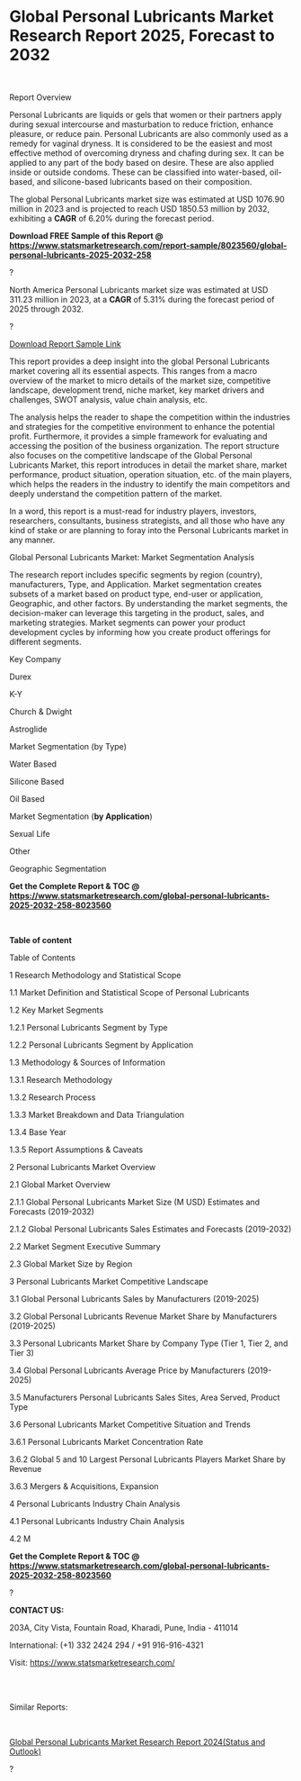 <h1>Global Personal Lubricants Market Research Report 2025, Forecast to 2032</h1><br/><p>Report Overview</p>
 
 
 
 <p>Personal Lubricants are liquids or gels that women or their partners apply during sexual intercourse and masturbation to reduce friction, enhance pleasure, or reduce pain. Personal Lubricants are also commonly used as a remedy for vaginal dryness. It is considered to be the easiest and most effective method of overcoming dryness and chafing during sex. It can be applied to any part of the body based on desire. These are also applied inside or outside condoms. These can be classified into water-based, oil-based, and silicone-based lubricants based on their composition.</p>
 
 
 
 <p>The global Personal Lubricants market size was estimated at USD 1076.90 million in 2023 and is projected to reach USD 1850.53 million by 2032, exhibiting a <strong>CAGR</strong> of 6.20% during the forecast period.</p>
 
 
 
 <div><b>Download FREE Sample of this Report @ <a href="https://www.statsmarketresearch.com/download-free-sample/8023560/global-personal-lubricants-2025-2032-258">https://www.statsmarketresearch.com/report-sample/8023560/global-personal-lubricants-2025-2032-258</a></b></div>
 
 
 
 <p>? </p>
 
 
 
 <p>North America Personal Lubricants market size was estimated at USD 311.23 million in 2023, at a <strong>CAGR</strong> of 5.31% during the forecast period of 2025 through 2032.</p>
 
 
 
 <p>? </p>
 
 
 
 <p><a href="https://www.statsmarketresearch.com/download-free-sample/8023560/global-personal-lubricants-2025-2032-258">Download Report Sample Link</a></p>
 
 
 
 <p>This report provides a deep insight into the global Personal Lubricants market covering all its essential aspects. This ranges from a macro overview of the market to micro details of the market size, competitive landscape, development trend, niche market, key market drivers and challenges, SWOT analysis, value chain analysis, etc.</p>
 
 
 
 <p>The analysis helps the reader to shape the competition within the industries and strategies for the competitive environment to enhance the potential profit. Furthermore, it provides a simple framework for evaluating and accessing the position of the business organization. The report structure also focuses on the competitive landscape of the Global Personal Lubricants Market, this report introduces in detail the market share, market performance, product situation, operation situation, etc. of the main players, which helps the readers in the industry to identify the main competitors and deeply understand the competition pattern of the market.</p>
 
 
 
 <p>In a word, this report is a must-read for industry players, investors, researchers, consultants, business strategists, and all those who have any kind of stake or are planning to foray into the Personal Lubricants market in any manner.</p>
 
 
 
 <p>Global Personal Lubricants Market: Market Segmentation Analysis</p>
 
 
 
 <p>The research report includes specific segments by region (country), manufacturers, Type, and Application. Market segmentation creates subsets of a market based on product type, end-user or application, Geographic, and other factors. By understanding the market segments, the decision-maker can leverage this targeting in the product, sales, and marketing strategies. Market segments can power your product development cycles by informing how you create product offerings for different segments.</p>
 
 
 
 <p>Key Company</p>
 
 
 
 <p>Durex</p>
 
 
 
 <p>K-Y</p>
 
 
 
 <p>Church & Dwight</p>
 
 
 
 <p>Astroglide</p>
 
 
 
 <p>Market Segmentation (by Type)</p>
 
 
 
 <p>Water Based</p>
 
 
 
 <p>Silicone Based</p>
 
 
 
 <p>Oil Based</p>
 
 
 
 <p>Market Segmentation (<strong>by Application</strong>)</p>
 
 
 
 <p>Sexual Life</p>
 
 
 
 <p>Other</p>
 
 
 
 <p>Geographic Segmentation</p>
 
 
 
 <div><b>Get the Complete Report & TOC @ <a href="https://www.statsmarketresearch.com/global-personal-lubricants-2025-2032-258-8023560">https://www.statsmarketresearch.com/global-personal-lubricants-2025-2032-258-8023560</a></b></div>
 
 
 
 <p><br />
 
 <b>Table of content</b></p>
 
 
 
 <p>Table of Contents<br />
 
 1 Research Methodology and Statistical Scope<br />
 
 1.1 Market Definition and Statistical Scope of Personal Lubricants<br />
 
 1.2 Key Market Segments<br />
 
 1.2.1 Personal Lubricants Segment by Type<br />
 
 1.2.2 Personal Lubricants Segment by Application<br />
 
 1.3 Methodology & Sources of Information<br />
 
 1.3.1 Research Methodology<br />
 
 1.3.2 Research Process<br />
 
 1.3.3 Market Breakdown and Data Triangulation<br />
 
 1.3.4 Base Year<br />
 
 1.3.5 Report Assumptions & Caveats<br />
 
 2 Personal Lubricants Market Overview<br />
 
 2.1 Global Market Overview<br />
 
 2.1.1 Global Personal Lubricants Market Size (M USD) Estimates and Forecasts (2019-2032)<br />
 
 2.1.2 Global Personal Lubricants Sales Estimates and Forecasts (2019-2032)<br />
 
 2.2 Market Segment Executive Summary<br />
 
 2.3 Global Market Size by Region<br />
 
 3 Personal Lubricants Market Competitive Landscape<br />
 
 3.1 Global Personal Lubricants Sales by Manufacturers (2019-2025)<br />
 
 3.2 Global Personal Lubricants Revenue Market Share by Manufacturers (2019-2025)<br />
 
 3.3 Personal Lubricants Market Share by Company Type (Tier 1, Tier 2, and Tier 3)<br />
 
 3.4 Global Personal Lubricants Average Price by Manufacturers (2019-2025)<br />
 
 3.5 Manufacturers Personal Lubricants Sales Sites, Area Served, Product Type<br />
 
 3.6 Personal Lubricants Market Competitive Situation and Trends<br />
 
 3.6.1 Personal Lubricants Market Concentration Rate<br />
 
 3.6.2 Global 5 and 10 Largest Personal Lubricants Players Market Share by Revenue<br />
 
 3.6.3 Mergers & Acquisitions, Expansion<br />
 
 4 Personal Lubricants Industry Chain Analysis<br />
 
 4.1 Personal Lubricants Industry Chain Analysis<br />
 
 4.2 M</p>
 
 
 
 <div><b>Get the Complete Report & TOC @ <a href="https://www.statsmarketresearch.com/global-personal-lubricants-2025-2032-258-8023560">https://www.statsmarketresearch.com/global-personal-lubricants-2025-2032-258-8023560</a></b></div>
 
 
 
 <p>? </p>
 
 
 
 <p><b>CONTACT US:</b><br />
 
 203A, City Vista, Fountain Road, Kharadi, Pune, India - 411014<br />
 
 International: (+1) 332 2424 294 / +91 916-916-4321<br />
 
 Visit: <a href="https://www.statsmarketresearch.com/">https://www.statsmarketresearch.com/</a><br />
 
 <br />
 
 <br />
 
 Similar Reports:<br />
 
 <br />
 
 <a href="https://www.statsmarketresearch.com/global-personal-lubricants-2024-438-7908458">Global Personal Lubricants Market Research Report 2024(Status and Outlook)</a><br />
 
 ? </p>